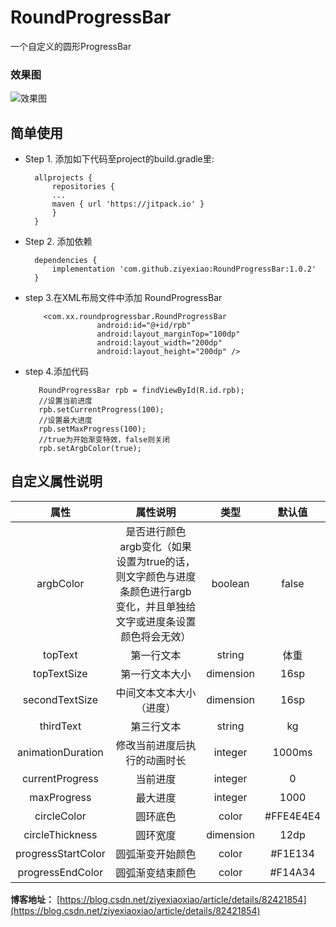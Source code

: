 # RoundProgressBar
一个自定义的圆形ProgressBar

### 效果图

![效果图](http://m.qpic.cn/psb?/V14Ej48r2rOT1E/xF3UHkspNPUm4kCY70ABO3leri2yTmKguFV0d2VvafE!/b/dFkAAAAAAAAA&bo=aAGAAmgBgAICOR0!&rf=viewer_4)

## 简单使用
* Step 1. 添加如下代码至project的build.gradle里:

	    allprojects {
	    	repositories {
			...
			maven { url 'https://jitpack.io' }
		    }
	    }
	
* Step 2. 添加依赖

	    dependencies {
	        implementation 'com.github.ziyexiao:RoundProgressBar:1.0.2'
	    }
	    
* step 3.在XML布局文件中添加 RoundProgressBar

          <com.xx.roundprogressbar.RoundProgressBar
                      android:id="@+id/rpb"
                      android:layout_marginTop="100dp"
                      android:layout_width="200dp"
                      android:layout_height="200dp" />
                    
* step 4.添加代码

         RoundProgressBar rpb = findViewById(R.id.rpb);
         //设置当前进度
         rpb.setCurrentProgress(100);
         //设置最大进度
         rpb.setMaxProgress(100);
         //true为开始渐变特效，false则关闭
         rpb.setArgbColor(true);
         

## 自定义属性说明

|属性|属性说明|类型|默认值|
|:--:|:--:|:--:|:--:|
|argbColor|是否进行颜色argb变化（如果设置为true的话，则文字颜色与进度条颜色进行argb变化，并且单独给文字或进度条设置颜色将会无效）|boolean|false|
|topText|第一行文本|string|体重|
|topTextSize|第一行文本大小|dimension|16sp|
|secondTextSize|中间文本文本大小（进度）|dimension|16sp|
|thirdText|第三行文本|string|kg|
|animationDuration|修改当前进度后执行的动画时长|integer|1000ms|
|currentProgress|当前进度|integer|0|
|maxProgress|最大进度|integer|1000|
|circleColor|圆环底色|color|#FFE4E4E4|
|circleThickness|圆环宽度|dimension|12dp|
|progressStartColor|圆弧渐变开始颜色|color|#F1E134|
|progressEndColor|圆弧渐变结束颜色|color|#F14A34|



**博客地址：** [https://blog.csdn.net/ziyexiaoxiao/article/details/82421854](https://blog.csdn.net/ziyexiaoxiao/article/details/82421854)


       
        
 
 

